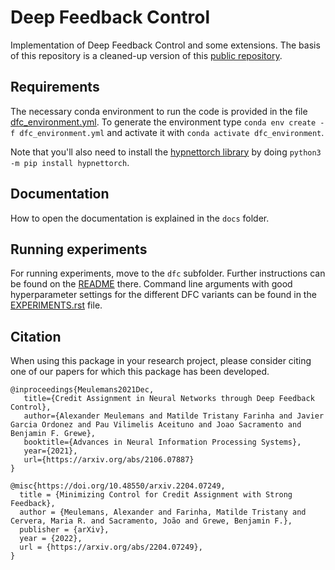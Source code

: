 # Deep Feedback Control

Implementation of Deep Feedback Control and some extensions. The basis of this repository is a cleaned-up version of this 
[public repository](https://github.com/meulemansalex/deep_feedback_control/tree/main).

## Requirements

The necessary conda environment to run the code is provided in the file [dfc_environment.yml](dfc_environment.yml). To generate the environment type `conda env create -f dfc_environment.yml` and activate it with `conda activate dfc_environment`.

Note that you'll also need to install the [hypnettorch library](https://github.com/chrhenning/hypnettorch) by doing `python3 -m pip install hypnettorch`.

## Documentation

How to open the documentation is explained in the `docs` folder.

## Running experiments

For running experiments, move to the `dfc` subfolder. Further instructions can be found on the [README](dfc/README.rst) there. Command line arguments with good hyperparameter settings for the different DFC variants can be found in the [EXPERIMENTS.rst](dfc/EXPERIMENTS.rst) file.

## Citation

When using this package in your research project, please consider citing one of our papers for which this package has been developed.

```
@inproceedings{Meulemans2021Dec,
   title={Credit Assignment in Neural Networks through Deep Feedback Control},
   author={Alexander Meulemans and Matilde Tristany Farinha and Javier Garcia Ordonez and Pau Vilimelis Aceituno and Joao Sacramento and Benjamin F. Grewe},
   booktitle={Advances in Neural Information Processing Systems},
   year={2021},
   url={https://arxiv.org/abs/2106.07887}
}
```

```
@misc{https://doi.org/10.48550/arxiv.2204.07249,
  title = {Minimizing Control for Credit Assignment with Strong Feedback},
  author = {Meulemans, Alexander and Farinha, Matilde Tristany and Cervera, Maria R. and Sacramento, João and Grewe, Benjamin F.},
  publisher = {arXiv},
  year = {2022},
  url = {https://arxiv.org/abs/2204.07249},
}

```
